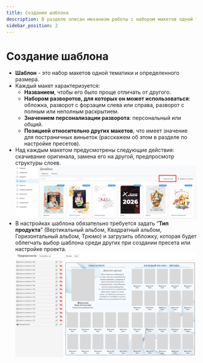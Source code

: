 ```yaml
---
title: Создание шаблона
description: В разделе описан механизм работы с набором макетов одной тематики
sidebar_position: 2
---
```

# Создание шаблона

* __Шаблон__ - это набор макетов одной тематики и определенного размера. 
* Каждый макет характеризуется:
    + __Названием__, чтобы его было проще отличать от другого.
    + __Набором разворотов, для которых он может использоваться__: обложка, разворот с форзацем слева или справа, разворот с полным или неполным раскрытием.
    + __Значением персонализации разворота__: персональный или общий.
    + __Позицией относительно других макетов__, что имеет значение для постраничных виньеток (расскажем об этом в разделе по настройке пресетов).
* Над каждым макетом предусмотрены следующие действия: скачивание оригинала, замена его на другой, предпросмотр структуры слоев.
![](../_media/design/new-template.png)
* В настройках шаблона обязательно требуется задать “__Тип продукта__” (Вертикальный альбом, Квадратный альбом, Горизонтальный альбом, Трюмо) и загрузить обложку, которая будет облегчать выбор шаблона среди других при создании пресета или настройке проекта.
![](../_media/design/vignette-students.png)
